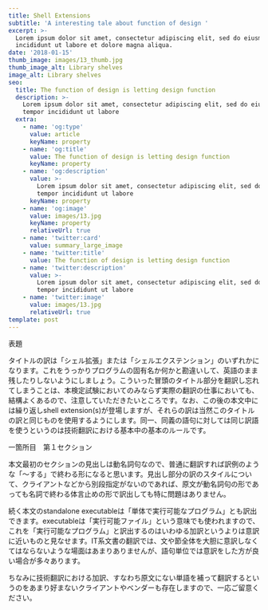 ```yaml
---
title: Shell Extensions
subtitle: 'A interesting tale about function of design '
excerpt: >-
  Lorem ipsum dolor sit amet, consectetur adipiscing elit, sed do eiusmod tempor
  incididunt ut labore et dolore magna aliqua.
date: '2018-01-15'
thumb_image: images/13_thumb.jpg
thumb_image_alt: Library shelves
image_alt: Library shelves
seo:
  title: The function of design is letting design function
  description: >-
    Lorem ipsum dolor sit amet, consectetur adipiscing elit, sed do eiusmod
    tempor incididunt ut labore
  extra:
    - name: 'og:type'
      value: article
      keyName: property
    - name: 'og:title'
      value: The function of design is letting design function
      keyName: property
    - name: 'og:description'
      value: >-
        Lorem ipsum dolor sit amet, consectetur adipiscing elit, sed do eiusmod
        tempor incididunt ut labore
      keyName: property
    - name: 'og:image'
      value: images/13.jpg
      keyName: property
      relativeUrl: true
    - name: 'twitter:card'
      value: summary_large_image
    - name: 'twitter:title'
      value: The function of design is letting design function
    - name: 'twitter:description'
      value: >-
        Lorem ipsum dolor sit amet, consectetur adipiscing elit, sed do eiusmod
        tempor incididunt ut labore
    - name: 'twitter:image'
      value: images/13.jpg
      relativeUrl: true
template: post
---
```

表題

タイトルの訳は「シェル拡張」または「シェルエクステンション」のいずれかになります。これをうっかりプログラムの固有名か何かと勘違いして、英語のまま残したりしないようにしましょう。こういった冒頭のタイトル部分を翻訳し忘れてしまうことは、本検定試験においてのみならず実際の翻訳の仕事においても、結構よくあるので、注意していただきたいところです。なお、この後の本文中には繰り返しshell extension(s)が登場しますが、それらの訳は当然このタイトルの訳と同じものを使用するようにします。同一、同義の語句に対しては同じ訳語を使うというのは技術翻訳における基本中の基本のルールです。

一箇所目　第１セクション

本文最初のセクションの見出しは動名詞句なので、普通に翻訳すれば訳例のような「〜する」で終わる形になると思います。見出し部分の訳のスタイルについて、クライアントなどから別段指定がないのであれば、原文が動名詞句の形であっても名詞で終わる体言止めの形で訳出しても特に問題はありません。

続く本文のstandalone executableは「単体で実行可能なプログラム」とも訳出できます。executableは「実行可能ファイル」という意味でも使われますので、これを「実行可能なプログラム」と訳出するのはいわゆる加訳というよりは意訳に近いものと見なせます。IT系文書の翻訳では、文や節全体を大胆に意訳しなくてはならないような場面はあまりありませんが、語句単位では意訳をした方が良い場合が多々あります。

ちなみに技術翻訳における加訳、すなわち原文にない単語を補って翻訳するというのをあまり好まないクライアントやベンダーも存在しますので、一応ご留意ください。


